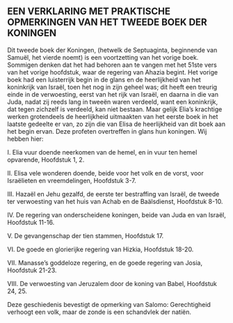 ## EEN VERKLARING MET PRAKTISCHE OPMERKINGEN VAN HET TWEEDE BOEK DER KONINGEN

Dit tweede boek der Koningen, (hetwelk de Septuaginta, beginnende van Samuël, het vierde noemt) is een voortzetting van het vorige boek. Sommigen denken dat het had behoren aan te vangen met het 51ste vers van het vorige hoofdstuk, waar de regering van Ahazia begint. Het vorige boek had een luisterrijk begin in de glans en de heerlijkheid van het koninkrijk van Israël, toen het nog in zijn geheel was; dit heeft een treurig einde in de verwoesting, eerst van het rijk van Israël, en daarna in die van Juda, nadat zij reeds lang in tweeën waren verdeeld, want een koninkrijk, dat tegen zichzelf is verdeeld, kan niet bestaan. Maar gelijk Elia’s krachtige werken grotendeels de heerlijkheid uitmaakten van het eerste boek in het laatste gedeelte er van, zo zijn die van Elisa de heerlijkheid van dit boek aan het begin ervan. Deze profeten overtreffen in glans hun koningen. Wij hebben hier:

I. Elia vuur doende neerkomen van de hemel, en in vuur ten hemel opvarende, Hoofdstuk 1, 2. 

II. Elisa vele wonderen doende, beide voor het volk en de vorst, voor Israëlieten en vreemdelingen, Hoofdstuk 3-7.  

III. Hazaël en Jehu gezalfd, de eerste ter bestraffing van Israël, de tweede ter verwoesting van het huis van Achab en de Baälsdienst, Hoofdstuk 8-10.  

IV. De regering van onderscheidene koningen, beide van Juda en van Israël, Hoofdstuk 11-16.  

V. De gevangenschap der tien stammen, Hoofdstuk 17.   

VI. De goede en glorierijke regering van Hizkia, Hoofdstuk 18-20. 

VII. Manasse’s goddeloze regering, en de goede regering van Josia, Hoofdstuk 21-23. 

VIII. De verwoesting van Jeruzalem door de koning van Babel, Hoofdstuk 24, 25.

Deze geschiedenis bevestigt de opmerking van Salomo:  Gerechtigheid verhoogt een volk, maar de zonde is een schandvlek der natiën.  
